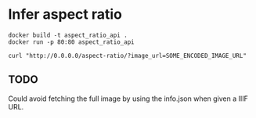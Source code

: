 # Infer aspect ratio

```
docker build -t aspect_ratio_api .
docker run -p 80:80 aspect_ratio_api
```

```
curl "http://0.0.0.0/aspect-ratio/?image_url=SOME_ENCODED_IMAGE_URL"
```

## TODO

Could avoid fetching the full image by using the info.json when given a IIIF URL.
